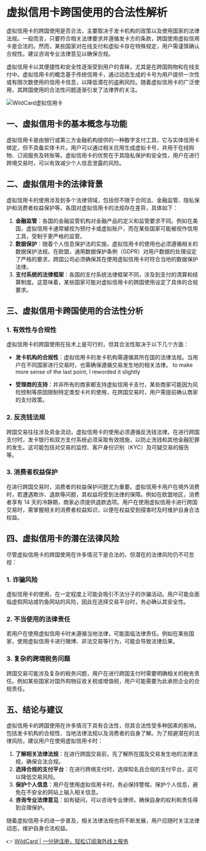 # 虚拟信用卡跨国使用的合法性解析

虚拟信用卡的跨国使用是否合法，主要取决于发卡机构的政策以及使用国家的法律法规。一般而言，只要符合相关法律要求并遵循发卡方的条款，跨国使用虚拟信用卡是合法的。然而，某些国家对在线支付和虚拟卡存在特殊规定，用户需谨慎确认合规性。建议咨询专业法律意见以确保合规。

虚拟信用卡以其便捷性和安全性逐渐受到用户的青睐，尤其是在跨国购物和在线支付中。虚拟信用卡的概念基于传统信用卡，通过动态生成的卡号为用户提供一次性或有限次数使用的信用卡信息，以降低潜在的盗刷风险。随着虚拟信用卡的广泛使用，其跨国使用的合法性问题逐渐引发了法律界的关注。

![WildCard虚拟信用卡](https://bbtdd.com/img/866418781.webp)

## 一、虚拟信用卡的基本概念与功能

虚拟信用卡是由银行或第三方金融机构提供的一种数字支付工具，它与实体信用卡绑定，但不具备实体卡片。用户可以通过相关应用生成虚拟卡号，并用于在线购物、订阅服务及转账等。虚拟信用卡的优势在于其隐私保护和安全性，用户在进行跨境交易时，可以有效减少个人信息泄露的风险。

## 二、虚拟信用卡的法律背景

虚拟信用卡的使用涉及到多个法律领域，包括但不限于合同法、金融监管、隐私保护和消费者权益保护等。各国对虚拟信用卡的法规存在差异，具体如下：

1. **金融监管**：各国的金融监管机构对金融产品的定义和监管要求不同。例如在美国，虚拟信用卡通常被视为预付卡或虚拟账户，而在某些国家可能被视作信用工具，受制于更严格的监管。
2. **数据保护**：随着个人信息保护法的实施，虚拟信用卡的使用也必须遵循相关的数据保护法规。在欧盟，通用数据保护条例（GDPR）对用户数据的处理设定了严格的要求，跨国公司必须确保其在使用虚拟信用卡时符合当地的数据保护法律。
3. **支付系统的法律框架**：各国的支付系统法律框架不同，涉及到支付的清算和结算制度。这意味着，某些国家可能对虚拟信用卡的跨国使用设定了具体的合规要求。

## 三、虚拟信用卡跨国使用的合法性分析

### 1. 有效性与合规性

虚拟信用卡的跨国使用在技术上是可行的，但其合法性取决于以下几个方面：

- **发卡机构的合规性**：虚拟信用卡的发卡机构需遵循其所在国的法律法规。当用户在不同国家进行交易时，也需确保遵循交易发生地的相关法律。
to make more sense of the last point, I reworded it slightly

- **受理商的支持**：并非所有的商家都支持虚拟信用卡支付，某些商家可能因为风险控制等原因限制特定类型卡片的使用，在跨国交易时，用户需提前确认商家的支付政策。

### 2. 反洗钱法规

跨国交易往往涉及资金流动，虚拟信用卡的使用必须遵循反洗钱法律。在进行跨国支付时，发卡银行和双方支付系统必须采取有效措施，以防止洗钱和其他金融犯罪的发生。这可能包括对交易的监控、客户身份识别（KYC）及可疑交易的报告等。

### 3. 消费者权益保护

在进行跨国交易时，消费者的权益保护问题尤为重要。虚拟信用卡用户在境外消费时，若遭遇欺诈、退款等问题，其权益将受到法律的保障。例如在欧盟地区，消费者享有 14 天的冷静期，商家必须提供退款选项。用户在使用虚拟信用卡进行跨国交易时，需掌握相关的消费者权益知识，以便在权益受到侵害时及时维护自身合法权益。

## 四、虚拟信用卡的潜在法律风险

尽管虚拟信用卡的跨国使用在许多情况下是合法的，但潜在的法律风险仍不可忽视：

### 1. 诈骗风险

虚拟信用卡的使用，在一定程度上可能会吸引不法分子的诈骗活动。用户可能会面临虚假网站或钓鱼网站的风险，因此在选择交易平台时，务必确认其安全性。

### 2. 不当使用的法律责任

若用户在使用虚拟信用卡时未遵循当地法律，可能面临法律责任。例如在某些国家，使用虚拟信用卡进行赌博、非法交易等行为，可能会导致法律后果。

### 3. 复杂的跨境税务问题

跨国交易可能涉及复杂的税务问题，用户在进行跨国支付时需要明确相关的税务责任。例如某些国家对国外购物征收关税或增值税，用户可能需要为此承担企业的合规责任。

## 五、结论与建议

虚拟信用卡的跨国使用在许多情况下具有合法性，但其合法性受多种因素的影响，包括发卡机构的合规性、当地法律法规以及消费者的自身了解。为了规避潜在的法律风险，建议用户在使用虚拟信用卡时：

1. **了解相关法律法规**：在进行跨国交易前，先了解所在国及交易发生地的法律法规，确保合法合规。
2. **选择合规的支付平台**：在进行跨境支付时，选择知名且合规的支付平台，这可以降低交易风险。
3. **保护个人信息**：用户在使用虚拟信用卡时，务必保持警惕，保护个人信息，避免在不安全的网站上输入相关信息。
4. **咨询专业法律意见**：如有疑问，可以咨询专业律师，确保自身的权利和责任得到合理保护。

随着虚拟信用卡的进一步普及，相关法律法规也将不断发展，用户应随时关注法律动态，维护自身合法权益。

👉 [WildCard | 一分钟注册，轻松订阅海外线上服务](https://bbtdd.com/WildCard)